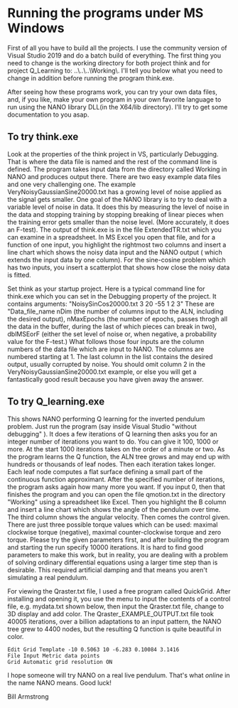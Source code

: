 # Running the programs under MS Windows

First of all you have to build all the projects.  I use the community version of Visual Studio 2019 and do a batch build of everything.
The first thing you need to change is the working directory for both project think and for project Q_Learning to: ..\\..\\..\\Working\\.  I'll tell you below what you need to change in addition before running the program think.exe.

After seeing how these programs work, you can try your own data files, and, if you like, make your own program in your own favorite language to run using the NANO library DLL(in the X64/lib directory). I'll try to get some documentation to you asap.

## To try think.exe

Look at the properties of the think project in VS, particularly Debugging.  That is where the data file is named and the rest of the command line is defined.  The program takes input data from the directory called Working in NANO and produces output there.  There are two easy example data files and one very challenging one. The example VeryNoisyGaussianSine20000.txt has a growing level of noise applied as the signal gets smaller. One goal of the NANO library is to try to deal with a variable level of noise in data. It does this by measuring the level of noise in the data and stopping training by stopping breaking of linear pieces when the training error gets smaller than the noise level. (More accurately, it does an F-test). The output of think.exe is in the file ExtendedTR.txt which you can examine in a spreadsheet.  In MS Excel you open that file, and for a function of one input, you highlight the rightmost two columns and insert a line chart which shows the noisy data input and the NANO output ( which extends the input data by one column). For the sine-cosine problem which has two inputs, you insert a scatterplot that shows how close the noisy data is fitted.

Set think as your startup project.  Here is a typical command line for think.exe which you can set in the Debugging property of the project. It contains arguments:
"NoisySinCos20000.txt 3 20 -55 1 2 3"  These are  "Data_file_name nDim (the number of columns input to the ALN, including the desired output), nMaxEpochs (the number of epochs, passes throgh all the data in the buffer, during the last of which pieces can break in two),  dblMSEorF (either the set level of noise or, when negative, a probability value for the F-test.)  What follows those four inputs are the column numbers of the data file which are input to NANO. The columns are numbered starting at 1.  The last column in the list contains the desired output, usually corrupted by noise.  You should omit column 2 in the VeryNoisyGaussianSine20000.txt example, or else you will get a fantastically good result because you have given away the answer.

## To try Q_learning.exe

This shows NANO performing Q learning for the inverted pendulum problem. Just run the program (say inside Visual Studio "without debugging" ). It does a few iterations of Q learning then asks you for an integer number of iterations you want to do.  You can give it 100, 1000 or more. At the start 1000 iterations takes on the order of a minute or two.  As the program learns the Q function, the ALN tree grows and may end up with hundreds or thousands of leaf nodes. Then each iteration takes longer.  Each leaf node computes a flat surface defining a small part of the continuous function approximant. After the specified number of iterations, the program asks again how many more you want.  If you input 0, then that finishes the program and you can open the file qmotion.txt in the directory "Working" using a spreadsheet like Excel.  Then you highlight the B column and insert a line chart which shows the angle of the pendulum over time.  The third column shows the angular velocity. Then comes the control given.  There are just three possible torque values which can be used: maximal clockwise torque (negative), maximal counter-clockwise torque and zero torque. Please try the given parameters first, and after building the program and starting the run specify 10000 iterations. It is hard to find good parameters to make this work, but in reality, you are dealing with a problem of solving ordinary differential equations using a larger time step than is desirable. This required artificial damping and that means you aren't simulating a real pendulum.  

For viewing the Qraster.txt file, I used a free program called QuickGrid. After installing and opening it, you use the menu to input the contents of a control file, e.g. mydata.txt shown below, then input the Qraster.txt file, change to 3D display and add color. The Qraster_EXAMPLE_OUTPUT.txt file took 40005 iterations, over a billion adaptations to an input pattern, the NANO tree grew to 4400 nodes, but the resulting Q function is quite beautiful in color.

    Edit Grid Template -10 0.5063 10 -6.283 0.10084 3.1416
    File Input Metric data points
    Grid Automatic grid resolution ON

I hope someone will try NANO on a real live pendulum. That's what *online* in the name NANO means. Good luck!

Bill Armstrong
